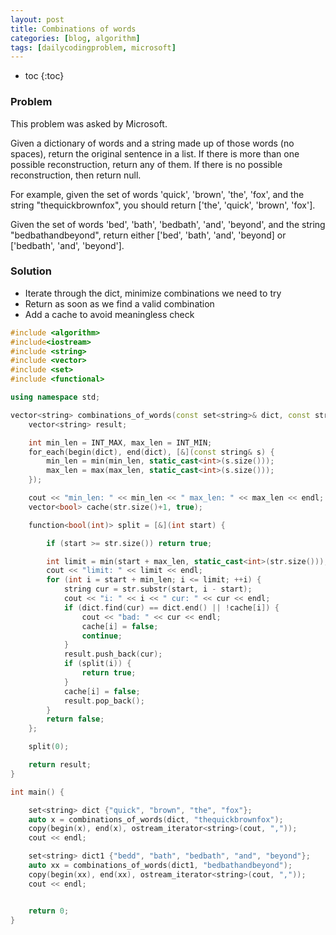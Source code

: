 ```yaml
---
layout: post
title: Combinations of words
categories: [blog, algorithm]
tags: [dailycodingproblem, microsoft]
---
```


+ toc
{:toc}

### Problem

This problem was asked by Microsoft.

Given a dictionary of words and a string made up of those words (no spaces),
return the original sentence in a list. If there is more than one possible reconstruction,
return any of them. If there is no possible reconstruction, then return null.

For example, given the set of words 'quick', 'brown', 'the', 'fox', and the
string "thequickbrownfox", you should return ['the', 'quick', 'brown', 'fox'].

Given the set of words 'bed', 'bath', 'bedbath', 'and', 'beyond', and the string
"bedbathandbeyond", return either ['bed', 'bath', 'and', 'beyond] or ['bedbath', 'and', 'beyond'].

### Solution

+ Iterate through the dict, minimize combinations we need to try
+ Return as soon as we find a valid combination
+ Add a cache to avoid meaningless check

```cpp
#include <algorithm>
#include<iostream>
#include <string>
#include <vector>
#include <set>
#include <functional>

using namespace std;

vector<string> combinations_of_words(const set<string>& dict, const string& str) {
    vector<string> result;

    int min_len = INT_MAX, max_len = INT_MIN;
    for_each(begin(dict), end(dict), [&](const string& s) {
        min_len = min(min_len, static_cast<int>(s.size()));
        max_len = max(max_len, static_cast<int>(s.size()));
    });

    cout << "min_len: " << min_len << " max_len: " << max_len << endl;
    vector<bool> cache(str.size()+1, true);

    function<bool(int)> split = [&](int start) {

        if (start >= str.size()) return true;

        int limit = min(start + max_len, static_cast<int>(str.size()));
        cout << "limit: " << limit << endl;
        for (int i = start + min_len; i <= limit; ++i) {
            string cur = str.substr(start, i - start);
            cout << "i: " << i << " cur: " << cur << endl;
            if (dict.find(cur) == dict.end() || !cache[i]) {
                cout << "bad: " << cur << endl;
                cache[i] = false;
                continue;
            }
            result.push_back(cur);
            if (split(i)) {
                return true;
            }
            cache[i] = false;
            result.pop_back();
        }
        return false;
    };

    split(0);

    return result;
}

int main() {

    set<string> dict {"quick", "brown", "the", "fox"};
    auto x = combinations_of_words(dict, "thequickbrownfox");
    copy(begin(x), end(x), ostream_iterator<string>(cout, ","));
    cout << endl;

    set<string> dict1 {"bedd", "bath", "bedbath", "and", "beyond"};
    auto xx = combinations_of_words(dict1, "bedbathandbeyond");
    copy(begin(xx), end(xx), ostream_iterator<string>(cout, ","));
    cout << endl;


    return 0;
}
```
